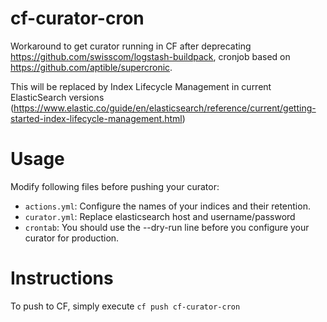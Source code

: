 # cf-curator-cron
Workaround to get curator running in CF after deprecating https://github.com/swisscom/logstash-buildpack, cronjob based on https://github.com/aptible/supercronic. 

This will be replaced by Index Lifecycle Management in current ElasticSearch versions (https://www.elastic.co/guide/en/elasticsearch/reference/current/getting-started-index-lifecycle-management.html)

# Usage 

Modify following files before pushing your curator:

* `actions.yml`: Configure the names of your indices and their retention.
* `curator.yml`: Replace elasticsearch host and username/password
* `crontab`: You should use the --dry-run line before you configure your curator for production. 

# Instructions

To push to CF, simply execute `cf push cf-curator-cron`
